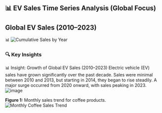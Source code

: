 ## 📊 EV Sales Time Series Analysis (Global Focus)

## Global EV Sales (2010–2023)

📊 ![Cumulative Sales by Year](charts/yearly-sales-bar.png)


### 🔍 Key Insights
📊 Insight: Growth of Global EV Sales (2010–2023)
Electric vehicle (EV) sales have grown significantly over the past decade. Sales were minimal between 2010 and 2013, but starting in 2014, they began to rise steadily. A major surge occurred from 2020 onward, with sales peaking in 2023.
![image](https://github.com/user-attachments/assets/bc9730d6-9091-429d-bf95-e52f428ff96c)


**Figure 1:** Monthly sales trend for coffee products.  
![Monthly Coffee Sales Trend](images/coffee_trends.png)
